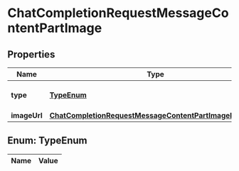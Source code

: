 

# ChatCompletionRequestMessageContentPartImage

## Properties

Name | Type | Description | Notes
------------ | ------------- | ------------- | -------------
**type** | [**TypeEnum**](#TypeEnum) | The type of the content part. | 
**imageUrl** | [**ChatCompletionRequestMessageContentPartImageImageUrl**](ChatCompletionRequestMessageContentPartImageImageUrl.md) |  | 


## Enum: TypeEnum

Name | Value
---- | -----




